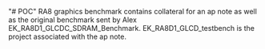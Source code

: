 "# POC" 
 RA8 graphics benchmark contains collateral for an ap note as well as the original benchmark sent by Alex EK_RA8D1_GLCDC_SDRAM_Benchmark.
 EK_RA8D1_GLCD_testbench is the project associated with the ap note.
 

